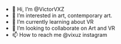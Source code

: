 - 👋 Hi, I’m @VictorVXZ
- 👀 I’m interested in art, contemporary art.
- 🌱 I’m currently learning about VR
- 💞️ I’m looking to collaborate on Art and VR
- 📫 How to reach me @vixuz instagram

<!---
VictorVXZ/VictorVXZ is a ✨ special ✨ repository because its `README.md` (this file) appears on your GitHub profile.
You can click the Preview link to take a look at your changes.
--->

